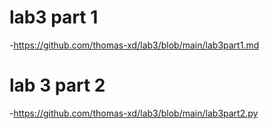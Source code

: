 # lab3  part 1
-https://github.com/thomas-xd/lab3/blob/main/lab3part1.md
# lab 3 part 2
-https://github.com/thomas-xd/lab3/blob/main/lab3part2.py
